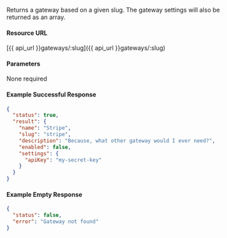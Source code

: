 <!--
@title Get gateway by slug
@author Moltin Ltd
@description Returns a gateway of the given slug

@sidebar 1
@family Gateway
@rate No
@auth Yes
@format JSON
@http GET
@version beta
-->
Returns a gateway based on a given slug. The gateway settings will also be returned as an array.


#### Resource URL
[{{ api_url }}gateways/:slug]({{ api_url }}gateways/:slug)


#### Parameters
None required

<!--code-->
#### Example Successful Response
``` json
{
  "status": true,
  "result": {
    "name": "Stripe",
    "slug": "stripe",
    "description": "Because, what other gateway would I ever need?",
    "enabled": false,
    "settings": {
      "apiKey": "my-secret-key"
    }
  }
}
```


#### Example Empty Response
``` json
{
  "status": false,
  "error": "Gateway not found"
}
```
<!--/code-->